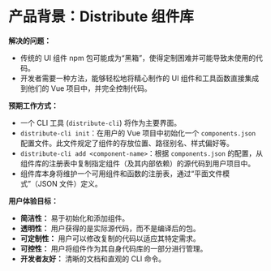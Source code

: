 # 产品背景：Distribute 组件库

**解决的问题：**
-   传统的 UI 组件 npm 包可能成为“黑箱”，使得定制困难并可能导致未使用的代码。
-   开发者需要一种方法，能够轻松地将精心制作的 UI 组件和工具函数直接集成到他们的 Vue 项目中，并完全控制代码。

**预期工作方式：**
-   一个 CLI 工具 (`distribute-cli`) 将作为主要界面。
-   `distribute-cli init`：在用户的 Vue 项目中初始化一个 `components.json` 配置文件。此文件规定了组件的存放位置、路径别名、样式偏好等。
-   `distribute-cli add <component-name>`：根据 `components.json` 的配置，从组件库的注册表中复制指定组件（及其内部依赖）的源代码到用户项目中。
-   组件库本身将维护一个可用组件和函数的注册表，通过“平面文件模式”（JSON 文件）定义。

**用户体验目标：**
-   **简洁性：** 易于初始化和添加组件。
-   **透明性：** 用户获得的是实际源代码，而不是编译后的包。
-   **可定制性：** 用户可以修改复制的代码以适应其特定需求。
-   **可控性：** 用户将组件作为其自身代码库的一部分进行管理。
-   **开发者友好：** 清晰的文档和直观的 CLI 命令。
